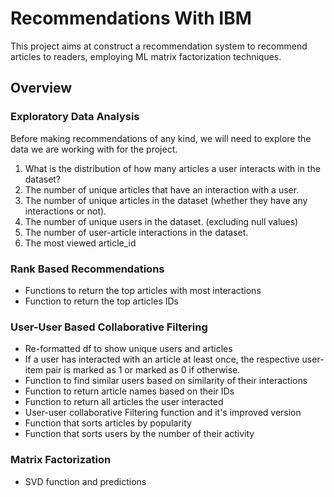 # Recommendations With IBM

This project aims at construct a recommendation system to recommend articles to readers, employing ML matrix factorization techniques.

## Overview

### Exploratory Data Analysis

Before making recommendations of any kind, we will need to explore the data we are working with for the project.

1. What is the distribution of how many articles a user interacts with in the dataset?
2. The number of unique articles that have an interaction with a user.
3. The number of unique articles in the dataset (whether they have any interactions or not).
4. The number of unique users in the dataset. (excluding null values)
5. The number of user-article interactions in the dataset.
6. The most viewed article_id

### Rank Based Recommendations

* Functions to return the top articles with most interactions
* Function to return the top articles IDs

### User-User Based Collaborative Filtering

* Re-formatted df to show unique users and articles
* If a user has interacted with an article at least once, the respective user-item pair is marked as 1 or marked as 0 if otherwise.
* Function to find similar users based on similarity of their interactions
* Function to return article names based on their IDs
* Function to return all articles the user interacted
* User-user collaborative Filtering function and it's improved version
* Function that sorts articles by popularity
* Function that sorts users by the number of their activity

### Matrix Factorization

* SVD function and predictions
